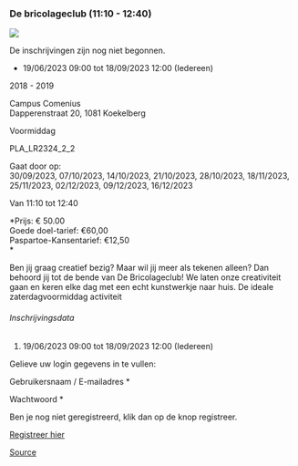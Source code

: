 ### De bricolageclub (11:10 - 12:40)

![](https://s3-eu-west-1.amazonaws.com/os-kwdo/prod/vgc/images/activity/647de9ea3eb4a_De_Bricolageclub.jpg)

De inschrijvingen zijn nog niet begonnen.

* 19/06/2023 09:00 tot 18/09/2023 12:00 (Iedereen)

2018 - 2019

Campus Comenius  
Dapperenstraat 20, 1081 Koekelberg

Voormiddag

PLA\_LR2324\_2_2

Gaat door op:  
30/09/2023, 07/10/2023, 14/10/2023, 21/10/2023, 28/10/2023, 18/11/2023, 25/11/2023, 02/12/2023, 09/12/2023, 16/12/2023

Van 11:10 tot 12:40

*Prijs: € 50.00  
Goede doel-tarief: €60,00  
Paspartoe-Kansentarief: €12,50  
*

Ben jij graag creatief bezig? Maar wil jij meer als tekenen alleen? Dan behoord jij tot de bende van De Bricolageclub! We laten onze creativiteit gaan en keren elke dag met een echt kunstwerkje naar huis. De ideale zaterdagvoormiddag activiteit

###### Inschrijvingsdata

1.  19/06/2023 09:00 tot 18/09/2023 12:00 (Iedereen)

Gelieve uw login gegevens in te vullen:

Gebruikersnaam / E-mailadres * 

Wachtwoord * 

  

Ben je nog niet geregistreerd, klik dan op de knop registreer.

[Registreer hier](/registration)

[Source](https://tickets.vgc.be/activity/subscribe/PLA_LR2324_2_2)